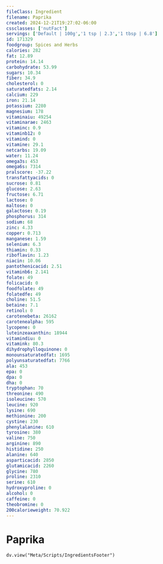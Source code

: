 ```yaml
---
fileClass: Ingredient
filename: Paprika
created: 2024-12-21T19:27:02-06:00
cssclasses: ['nutFact']
servings: ['Default | 100g','1 tsp | 2.3','1 tbsp | 6.8']
id: 171329
foodgroup: Spices and Herbs
calories: 282
fat: 12.89
protein: 14.14
carbohydrate: 53.99
sugars: 10.34
fiber: 34.9
cholesterol: 0
saturatedfats: 2.14
calcium: 229
iron: 21.14
potassium: 2280
magnesium: 178
vitaminaiu: 49254
vitaminarae: 2463
vitaminc: 0.9
vitaminb12: 0
vitamind: 0
vitamine: 29.1
netcarbs: 19.09
water: 11.24
omega3s: 453
omega6s: 7314
pralscore: -37.22
transfattyacids: 0
sucrose: 0.81
glucose: 2.63
fructose: 6.71
lactose: 0
maltose: 0
galactose: 0.19
phosphorus: 314
sodium: 68
zinc: 4.33
copper: 0.713
manganese: 1.59
selenium: 6.3
thiamin: 0.33
riboflavin: 1.23
niacin: 10.06
pantothenicacid: 2.51
vitaminb6: 2.141
folate: 49
folicacid: 0
foodfolate: 49
folatedfe: 49
choline: 51.5
betaine: 7.1
retinol: 0
carotenebeta: 26162
carotenealpha: 595
lycopene: 0
luteinzeaxanthin: 18944
vitamindiu: 0
vitamink: 80.3
dihydrophylloquinone: 0
monounsaturatedfat: 1695
polyunsaturatedfat: 7766
ala: 453
epa: 0
dpa: 0
dha: 0
tryptophan: 70
threonine: 490
isoleucine: 570
leucine: 920
lysine: 690
methionine: 200
cystine: 230
phenylalanine: 610
tyrosine: 380
valine: 750
arginine: 890
histidine: 250
alanine: 640
asparticacid: 2850
glutamicacid: 2260
glycine: 780
proline: 2310
serine: 610
hydroxyproline: 0
alcohol: 0
caffeine: 0
theobromine: 0
200calorieweight: 70.922
---
```


# Paprika

```dataviewjs
dv.view("Meta/Scripts/IngredientsFooter")
```